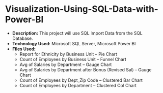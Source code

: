 # Visualization-Using-SQL-Data-with-Power-BI


  - <b>Description:</b> This project will use SQL Import Data from the SQL Database. 
  - <b>Technology Used:</b> Microsoft SQL Server, Microsoft Power BI
  - <b>Files Used:</b> 
    - Report for Ethnicity by Business Unit – Pie Chart
    - Count of Employees by Business Unit – Funnel Chart
    - Avg of Salaries by Department – Gauge Chart
    - Avg of Salaries by Department after Bonus (Revised Sal) – Gauge Chart
    - Count of Employees by Dept_Zip Code – Clustered Bar Chart
    - Count of Employees by Department – Clustered Col Chart
      
